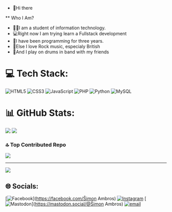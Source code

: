 * 👋Hi there
  
** Who I Am? 

- 👨‍🎓I am a student of information technology. 
- 💻Right now I am trying learn a Fullstack development 
- 🧠I have been programming for three years.
- 🎸Else I love Rock music, especialy British
- 🥁And I play on drums in band with my friends

# 💻 Tech Stack:
![HTML5](https://img.shields.io/badge/html5-%23E34F26.svg?style=for-the-badge&logo=html5&logoColor=white) ![CSS3](https://img.shields.io/badge/css3-%231572B6.svg?style=for-the-badge&logo=css3&logoColor=white) ![JavaScript](https://img.shields.io/badge/javascript-%23323330.svg?style=for-the-badge&logo=javascript&logoColor=%23F7DF1E) ![PHP](https://img.shields.io/badge/php-%23777BB4.svg?style=for-the-badge&logo=php&logoColor=white) ![Python](https://img.shields.io/badge/python-3670A0?style=for-the-badge&logo=python&logoColor=ffdd54) ![MySQL](https://img.shields.io/badge/mysql-4479A1.svg?style=for-the-badge&logo=mysql&logoColor=white)

# 📊 GitHub Stats:
![](https://github-readme-stats.vercel.app/api?username=ambros226&theme=dark&hide_border=false&include_all_commits=true&count_private=false)
![](https://github-readme-stats.vercel.app/api/top-langs/?username=ambros226&theme=dark&hide_border=false&include_all_commits=true&count_private=false&layout=compact)



### 🔝 Top Contributed Repo
![](https://github-contributor-stats.vercel.app/api?username=ambros226&limit=5&theme=dark&combine_all_yearly_contributions=true)

---
[![](https://visitcount.itsvg.in/api?id=ambros226&icon=0&color=0)](https://visitcount.itsvg.in)

## 🌐 Socials:
[![Facebook](https://img.shields.io/badge/Facebook-%231877F2.svg?logo=Facebook&logoColor=white)](https://facebook.com/Šimon Ambros) [![Instagram](https://img.shields.io/badge/Instagram-%23E4405F.svg?logo=Instagram&logoColor=white)](https://instagram.com/ambros.s_) [![Mastodon](https://img.shields.io/badge/-MASTODON-%232B90D9?logo=mastodon&logoColor=white)](https://mastodon.social/@Šimon Ambros) [![email](https://img.shields.io/badge/Email-D14836?logo=gmail&logoColor=white)](mailto:ambrossimon1@gmail.com) 

